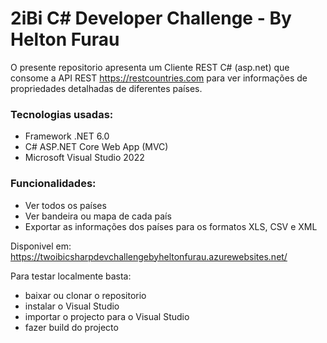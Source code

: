 # 2iBi C# Developer Challenge - By Helton Furau

O presente repositorio apresenta um Cliente REST C# (asp.net) que consome a API REST https://restcountries.com para ver informações de propriedades detalhadas de diferentes países.

### Tecnologias usadas:
- Framework .NET 6.0
- C# ASP.NET Core Web App (MVC)
- Microsoft Visual Studio 2022

### Funcionalidades:
- Ver todos os países
- Ver bandeira ou mapa de cada país
- Exportar as informações dos países para os formatos XLS, CSV e XML

Disponivel em: https://twoibicsharpdevchallengebyheltonfurau.azurewebsites.net/

Para testar localmente basta:
* baixar ou clonar o repositorio
* instalar o Visual Studio
* importar o projecto para o Visual Studio
* fazer build do projecto
